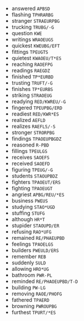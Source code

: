 * answered `APBSD`
* flashing `TPHRARBG`
* stranger `STRAEURPBG`
* trucking `TRUBG/-G`
* question `KWE`
* writings `WRAOEUGS`
* quickest `KWEUBG/EFT`
* fittings `TPEUGTS`
* quietest `KWAOEU/T*ES`
* reaching `RAOEFPG`
* readings `RAEGDZ`
* finished `TP*EURBD`
* trusting `TRUFT/-G`
* finishes `TP*EURBS`
* striking `STRAOEUG`
* readying `RED/KWREU/-G`
* fingered `TPEUPBG/ERD`
* readiest `RED/KWR*ES`
* realized `AEFLD`
* realizes `RAEFLS/-S`
* stronger `STRORPBG`
* findings `TPAOEUPBGDZ`
* reasoned `R-PBD`
* fillings `TPEULGS`
* receives `SAOEFS`
* received `SAOEFD`
* figuring `TPEUG/-G`
* students `STAOUPBDZ`
* fighters `TPAOEUT/ERS`
* fighting `TPAOEUGT`
* angriest `APBG/REU/*ES`
* business `PWEUS`
* studying `STAO*UGD`
* stuffing `STUFG`
* although `HR*T`
* stupider `STAOUPD/ER`
* refusing `RAO*UFG`
* remained `RE/PHAEUPBD`
* feelings `TPAOELGS`
* builders `PWEULD/ERS`
* remember `REB`
* suddenly `SULD`
* allowing `HRO*UG`
* bathroom `PWR-PL`
* reminded `RE/PHAOEUPBD/T-D`
* building `PW-LG`
* removing `RAOE/PHOFG`
* fathered `TPAERD`
* browning `PWROUPBG`
* furthest `TPURT/*ES`
